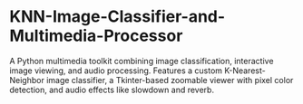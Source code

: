 # KNN-Image-Classifier-and-Multimedia-Processor
A Python multimedia toolkit combining image classification, interactive image viewing, and audio processing. Features a custom K-Nearest-Neighbor image classifier, a Tkinter-based zoomable viewer with pixel color detection, and audio effects like slowdown and reverb.
